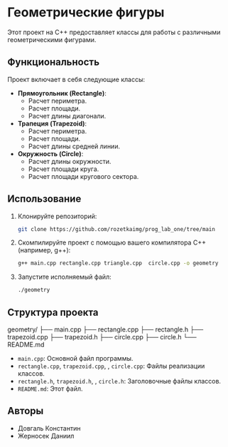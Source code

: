 # Геометрические фигуры

Этот проект на C++ предоставляет классы для работы с различными геометрическими фигурами.

## Функциональность

Проект включает в себя следующие классы:

* **Прямоугольник (Rectangle)**:
    * Расчет периметра.
    * Расчет площади.
    * Расчет длины диагонали.
* **Трапеция (Trapezoid)**:
    * Расчет периметра.
    * Расчет площади.
    * Расчет длины средней линии.
* **Окружность (Circle)**:
    * Расчет длины окружности.
    * Расчет площади круга.
    * Расчет площади кругового сектора.

## Использование

1.  Клонируйте репозиторий:

    ```bash
    git clone https://github.com/rozetkaimg/prog_lab_one/tree/main
    ```

2.  Скомпилируйте проект с помощью вашего компилятора C++ (например, g++):

    ```bash
    g++ main.cpp rectangle.cpp triangle.cpp  circle.cpp -o geometry
    ```

3.  Запустите исполняемый файл:

    ```bash
    ./geometry
    ```

## Структура проекта

geometry/
├── main.cpp
├── rectangle.cpp
├── rectangle.h
├── trapezoid.cpp
├── trapezoid.h
├── circle.cpp
├── circle.h
└── README.md


* `main.cpp`: Основной файл программы.
* `rectangle.cpp`, `trapezoid.cpp`, , `circle.cpp`: Файлы реализации классов.
* `rectangle.h`, `trapezoid.h`, , `circle.h`: Заголовочные файлы классов.
* `README.md`: Этот файл.

## Авторы

* Довгаль Константин
* Жерносек Даниил

